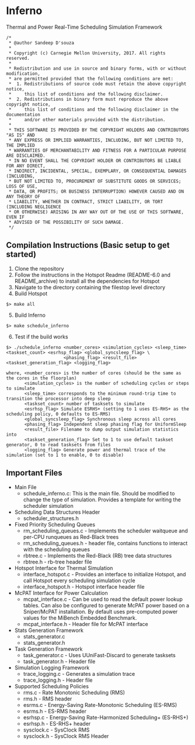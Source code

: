 # Inferno
Thermal and Power Real-Time Scheduling Simulation Framework 
```
/*
 * @author Sandeep D'souza 
 * 
 * Copyright (c) Carnegie Mellon University, 2017. All rights reserved.
 *
 * Redistribution and use in source and binary forms, with or without modification, 
 * are permitted provided that the following conditions are met:
 * 	1. Redistributions of source code must retain the above copyright notice, 
 *     this list of conditions and the following disclaimer.
 *  2. Redistributions in binary form must reproduce the above copyright notice, 
 *     this list of conditions and the following disclaimer in the documentation
 *     and/or other materials provided with the distribution.
 * 
 * THIS SOFTWARE IS PROVIDED BY THE COPYRIGHT HOLDERS AND CONTRIBUTORS "AS IS" AND 
 * ANY EXPRESS OR IMPLIED WARRANTIES, INCLUDING, BUT NOT LIMITED TO, THE IMPLIED 
 * WARRANTIES OF MERCHANTABILITY AND FITNESS FOR A PARTICULAR PURPOSE ARE DISCLAIMED. 
 * IN NO EVENT SHALL THE COPYRIGHT HOLDER OR CONTRIBUTORS BE LIABLE FOR ANY DIRECT, 
 * INDIRECT, INCIDENTAL, SPECIAL, EXEMPLARY, OR CONSEQUENTIAL DAMAGES (INCLUDING, 
 * BUT NOT LIMITED TO, PROCUREMENT OF SUBSTITUTE GOODS OR SERVICES; LOSS OF USE, 
 * DATA, OR PROFITS; OR BUSINESS INTERRUPTION) HOWEVER CAUSED AND ON ANY THEORY OF 
 * LIABILITY, WHETHER IN CONTRACT, STRICT LIABILITY, OR TORT (INCLUDING NEGLIGENCE 
 * OR OTHERWISE) ARISING IN ANY WAY OUT OF THE USE OF THIS SOFTWARE, EVEN IF 
 * ADVISED OF THE POSSIBILITY OF SUCH DAMAGE.
 */
 ```

## Compilation Instructions (Basic setup to get started)
1. Clone the repository
2. Follow the instructions in the Hotspot Readme (README-6.0 and README_archive) to install all the dependencies for Hotspot
3. Navigate to the directory containing the filestop level directory
4. Build Hotspot
```
$> make all
```
5. Build Inferno
```
$> make schedule_inferno
```
6. Test if the build works 
```
$> ./schedule_inferno <number_cores> <simulation_cycles> <sleep_time> <taskset_count> <esrhsp_flag> <global_syncsleep_flag> \
                      <phasing_flag> <result_file> <taskset_generation_flag> <logging_flag>
```
```
where, <number_cores> is the number of cores (should be the same as the cores in the floorplan)
       <simulation_cycles> is the number of scheduling cycles or steps to simulate
       <sleep_time> corresponds to the minimum round-trip time to transition the processor into deep sleep
       <taskset_count> number of tasksets to simulate
       <esrhsp_flag> Simulate ESRHS+ (setting to 1 uses ES-RHS+ as the scheduling policy, 0 defaults to ES-RMS)
       <global_syncsleep_flag> Synchronous sleep across all cores
       <phasing_flag> Independent sleep phasing flag for UniformSleep
       <result_file> Filename to dump output simulation statistics into
       <taskset_generation_flag> Set to 1 to use default taskset generator, 0 to read tasksets from files
       <logging_flag> Generate power and thermal trace of the simulation (set to 1 to enable, 0 to disable)
```

## Important Files
* Main File
 	* schedule_inferno.c: This is the main file. Should be modified to change the type of simulation. Provides a template for writing the scheduler simulation
* Scheduling Data Structures Header
	* scheduler_structures.h 
* Fixed Priority Scheduling Queues
	* rm_scheduling_queues.c - Implements the scheduler waitqueue and per-CPU runqueues as Red-Black trees
	* rm_scheduling_queues.h - header file, contains functions to interact with the scheduling queues
	* rbtree.c - Implements the Red-Black (RB) tree data structures 
	* rbtree.h - rb-tree header file
* Hotspot Interface for Thermal Simulation
	* interface_hotspot.c - Provides an interface to initialize Hotspot, and call Hotspot every scheduling simulation cycle 
	* interface_hotspot.h - Hotspot interface header file
* McPAT Interface for Power Calculation
	* mcpat_interface.c - Can be used to read the default power lookup tables. Can also be configured to generate McPAT power based on a Sniper/McPAT installation. By default uses pre-computed power values for the MiBench Embedded Benchmark.
	* mcpat_interface.h - Header file for McPAT interface
* Stats Generation Framework
 	* stats_generator.c
	* stats_generator.h
* Task Generation Framework
	* task_generator.c - Uses UUniFast-Discard to generate tasksets
	* task_generator.h - Header file 
* Simulation Logging Framework
	* trace_logging.c - Generates a simulation trace
	* trace_logging.h - Header file 
* Supported Scheduling Policies
	* rms.c      - Rate Monotonic Scheduling (RMS)
	* rms.h      - RMS header
	* esrms.c    - Energy-Saving Rate-Monotonic Scheduling (ES-RMS)
	* esrms.h    - ES-RMS header
	* esrhsp.c   - Energy-Saving Rate-Harmonized Scheduling+ (ES-RHS+)
	* esrhsp.h   - ES-RHS+ header
	* sysclock.c - SysClock RMS 
	* sysclock.h - SysClock RMS Header


